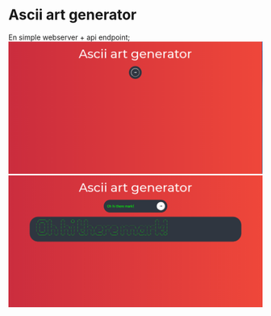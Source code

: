 # Ascii art generator
En simple webserver + api endpoint;  
![img#1](https://github.com/digitalInteraktion2019/IOTresources/blob/master/lowkeycoding_ascii/media/frontpage%231.png)
![img#2](https://github.com/digitalInteraktion2019/IOTresources/blob/master/lowkeycoding_ascii/media/frontpage%232.png)
